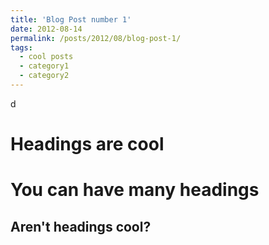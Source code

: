 ```yaml
---
title: 'Blog Post number 1'
date: 2012-08-14
permalink: /posts/2012/08/blog-post-1/
tags:
  - cool posts
  - category1
  - category2
---
```


d

Headings are cool
======

You can have many headings
======

Aren't headings cool?
------